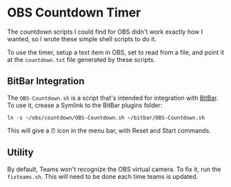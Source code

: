 # OBS Countdown Timer

The countdown scripts I could find for OBS didn't work exactly how I wanted, so I wrote these simple shell scripts to do it.

To use the timer, setup a text item in OBS, set to read from a file, and point it at the `countdown.txt` file generated by these scripts.

## BitBar Integration

The `OBS-Countdown.sh` is a script that's intended for integration with [BitBar](https://github.com/matryer/bitbar#get-started). To use it, crease a Symlink to the BitBar plugins folder:

```
ln -s ~/obs/countdown/OBS-Countdown.sh ~/bitbar/OBS-Countdown.sh

```

This will give a ⏰ icon in the menu bar, with Reset and Start commands.

## Utility

By default, Teams won't recognize the OBS virtual camera. To fix it, run the `fixteams.sh`. This will need to be done each time teams is updated.